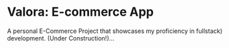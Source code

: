 # Valora: E-commerce App

A personal E-Commerce Project that showcases my proficiency in fullstack) development. (Under Construction!)…
